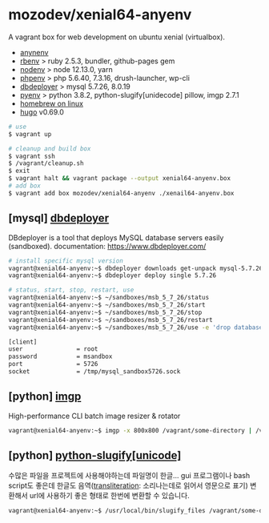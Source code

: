 # mozodev/xenial64-anyenv

A vagrant box for web development on ubuntu xenial (virtualbox).

- [anynenv](https://github.com/anyenv/anyenv)
- [rbenv](https://github.com/rbenv/rbenv) > ruby 2.5.3, bundler, github-pages gem
- [nodenv](https://github.com/nodenv/nodenv) > node 12.13.0, yarn
- [phpenv](https://github.com/phpenv/phpenv) > php 5.6.40, 7.3.16, drush-launcher, wp-cli
- [dbdeployer](https://github.com/datacharmer/dbdeployer) > mysql 5.7.26, 8.0.19
- [pyenv](https://github.com/pyenv/pyenv) > python 3.8.2, python-slugify[unidecode] pillow, imgp 2.7.1
- [homebrew on linux](https://docs.brew.sh/Homebrew-on-Linux)
- [hugo](https://github.com/gohugoio/hugo) v0.69.0

```zsh
# use
$ vagrant up

# cleanup and build box
$ vagrant ssh
$ /vagrant/cleanup.sh
$ exit
$ vagrant halt && vagrant package --output xenial64-anyenv.box
# add box
$ vagrant add box mozodev/xenial64-anyenv ./xenail64-anyenv.box
```

## [mysql] [dbdeployer](https://github.com/datacharmer/dbdeployer/)

DBdeployer is a tool that deploys MySQL database servers easily (sandboxed).
documentation: <https://www.dbdeployer.com/>

```bash
# install specific mysql version
vagrant@xenial64-anyenv:~$ dbdeployer downloads get-unpack mysql-5.7.26.tar.xz --delete-after-unpack
vagrant@xenial64-anyenv:~$ dbdeployer deploy single 5.7.26

# status, start, stop, restart, use
vagrant@xenial64-anyenv:~$ ~/sandboxes/msb_5_7_26/status
vagrant@xenial64-anyenv:~$ ~/sandboxes/msb_5_7_26/start
vagrant@xenial64-anyenv:~$ ~/sandboxes/msb_5_7_26/stop
vagrant@xenial64-anyenv:~$ ~/sandboxes/msb_5_7_26/restart
vagrant@xenial64-anyenv:~$ ~/sandboxes/msb_5_7_26/use -e 'drop database test; create database ieas21;'

[client]
user               = root
password           = msandbox
port               = 5726
socket             = /tmp/mysql_sandbox5726.sock
```

## [python] [imgp](https://github.com/jarun/imgp)

High-performance CLI batch image resizer & rotator

```bash
vagrant@xenial64-anyenv:~$ imgp -x 800x800 /vagrant/some-directory | /vagrant/some-file.jpg
```

## [python] [python-slugify[unicode]](https://github.com/un33k/python-slugify)

수많은 파일을 프로젝트에 사용해야하는데 파일명이 한글... gui 프로그램이나 bash script도 좋은데 한글도 
음역([transliteration](https://www.dictionary.com/browse/transliteration#): 소리나는데로 읽어서 영문으로 표기) 변환해서
url에 사용하기 좋은 형태로 한번에 변환할 수 있습니다.

```bash
vagrant@xenial64-anyenv:~$ /usr/local/bin/slugify_files /vagrant/some-directory
```
